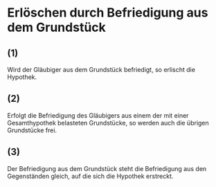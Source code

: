 # Erlöschen durch Befriedigung aus dem Grundstück



## (1)

 Wird der Gläubiger aus dem Grundstück befriedigt, so erlischt die Hypothek.

## (2)

 Erfolgt die Befriedigung des Gläubigers aus einem der mit einer Gesamthypothek belasteten Grundstücke, so werden auch die übrigen Grundstücke frei.

## (3)

 Der Befriedigung aus dem Grundstück steht die Befriedigung aus den Gegenständen gleich, auf die sich die Hypothek erstreckt. 

